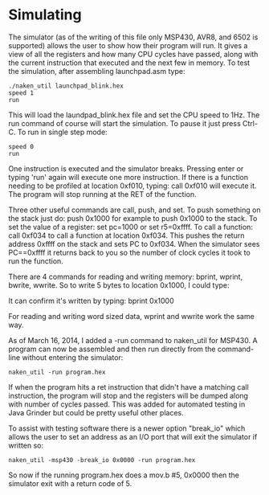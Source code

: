 Simulating
==========
The simulator (as of the writing of this file only MSP430, AVR8, and 6502 is
supported) allows the user to show how their program will run. It gives a view
of all the registers and how many CPU cycles have passed, along with the current
instruction that executed and the next few in memory. To test the simulation,
after assembling launchpad.asm type:

    ./naken_util launchpad_blink.hex
    speed 1
    run

This will load the laundpad_blink.hex file and set the CPU speed to 1Hz.
The run command of course will start the simulation. To pause it just press
Ctrl-C. To run in single step mode:

    speed 0
    run

One instruction is executed and the simulator breaks. Pressing enter or
typing 'run' again will execute one more instruction. If there is a
function needing to be profiled at location 0xf010, typing: call 0xf010
will execute it. The program will stop running at the RET of the function.

Three other useful commands are call, push, and set. To push something on
the stack just do: push 0x1000 for example to push 0x1000 to the stack.
To set the value of a register: set pc=1000 or set r5=0xffff. To call a
function: call 0xf034 to call a function at location 0xf034. This pushes
the return address 0xffff on the stack and sets PC to 0xf034. When the
simulator sees PC==0xffff it returns back to you so the number of clock
cycles it took to run the function.

There are 4 commands for reading and writing memory: bprint, wprint, bwrite,
wwrite. So to write 5 bytes to location 0x1000, I could type:

It can confirm it's written by typing: bprint 0x1000

For reading and writing word sized data, wprint and wwrite work the same way.

As of March 16, 2014, I added a -run command to naken_util for MSP430.
A program can now be assembled and then run directly from the command-line
without entering the simulator:

    naken_util -run program.hex

If when the program hits a ret instruction that didn't have a matching
call instruction, the program will stop and the registers will be dumped
along with number of cycles passed.  This was added for automated testing
in Java Grinder but could be pretty useful other places.

To assist with testing software there is a newer option "break_io"
which allows the user to set an address as an I/O port that will
exit the simulator if written so:

    naken_util -msp430 -break_io 0x0000 -run program.hex

So now if the running program.hex does a mov.b #5, 0x0000 then the
simulator exit with a return code of 5.

